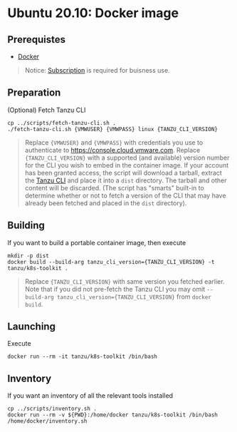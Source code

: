 # Ubuntu 20.10: Docker image

## Prerequistes

* [Docker](https://docs.docker.com/desktop/)

> Notice: [Subscription](https://www.docker.com/blog/updating-product-subscriptions/) is required for buisness use.

## Preparation

(Optional) Fetch Tanzu CLI

```
cp ../scripts/fetch-tanzu-cli.sh .
./fetch-tanzu-cli.sh {VMWUSER} {VMWPASS} linux {TANZU_CLI_VERSION}
```
> Replace `{VMWUSER}` and `{VMWPASS}` with credentials you use to authenticate to https://console.cloud.vmware.com.  Replace `{TANZU_CLI_VERSION}` with a supported (and available) version number for the CLI you wish to embed in the container image.  If your account has been granted access, the script will download a tarball, extract the [Tanzu CLI](https://docs.vmware.com/en/VMware-Tanzu-Kubernetes-Grid/1.3/vmware-tanzu-kubernetes-grid-13/GUID-tanzu-cli-reference.html) and place it into a `dist` directory.  The tarball and other content will be discarded.  (The script has "smarts" built-in to determine whether or not to fetch a version of the CLI that may have already been fetched and placed in the `dist` directory).


## Building

If you want to build a portable container image, then execute

```
mkdir -p dist
docker build --build-arg tanzu_cli_version={TANZU_CLI_VERSION} -t tanzu/k8s-toolkit .
```
> Replace `{TANZU_CLI_VERSION}` with same version you fetched earlier.  Note that if you did not pre-fetch the Tanzu CLI you may omit `--build-arg tanzu_cli_version={TANZU_CLI_VERSION}` from `docker build`.


## Launching

Execute

```
docker run --rm -it tanzu/k8s-toolkit /bin/bash
```


## Inventory

If you want an inventory of all the relevant tools installed

```
cp ../scripts/inventory.sh .
docker run --rm -v ${PWD}:/home/docker tanzu/k8s-toolkit /bin/bash /home/docker/inventory.sh
```

